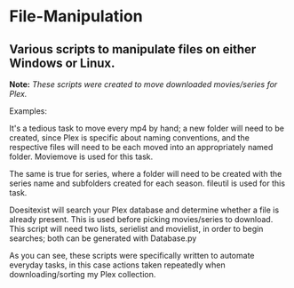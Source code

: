 # File-Manipulation

## Various scripts to manipulate files on either Windows or Linux.

**Note:** *These scripts were created to move downloaded movies/series for Plex.*

Examples:

It's a tedious task to move every mp4 by hand; a new folder will need to be created, since Plex is specific about naming conventions,
and the respective files will need to be each moved into an appropriately named folder. Moviemove is used for this task.

The same is true for series, where a folder will need to be created with the series name and subfolders created for each season. fileutil is used for this task.

Doesitexist will search your Plex database and determine whether a file is already present. This is used before picking movies/series to download.
This script will need two lists, serielist and movielist, in order to begin searches; both can be generated with Database.py

As you can see, these scripts were specifically written to automate everyday tasks, in this case actions taken repeatedly when downloading/sorting my Plex collection.
